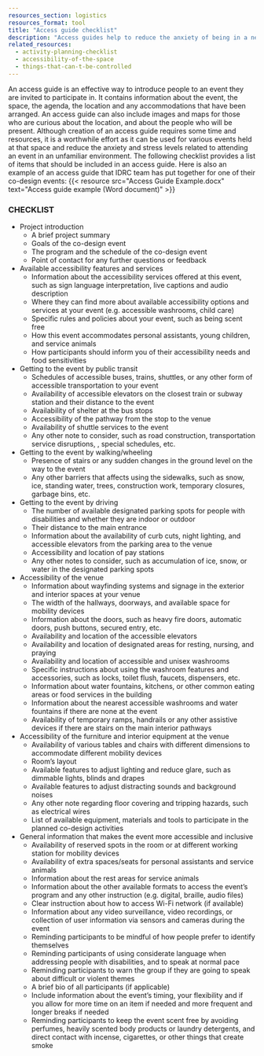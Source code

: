 ```yaml
---
resources_section: logistics
resources_format: tool
title: "Access guide checklist"
description: "Access guides help to reduce the anxiety of being in a new place and among a group of strangers."
related_resources:
  - activity-planning-checklist
  - accessibility-of-the-space
  - things-that-can-t-be-controlled
---
```


An access guide is an effective way to introduce people to an event they are invited to participate in. It contains information about the event, the space, the agenda, the location and any accommodations that have been arranged. An access guide can also include images and maps for those who are curious about the location, and about the people who will be present.  Although creation of an access guide requires some time and resources, it is a worthwhile effort as it can be used for various events held at that space and reduce the anxiety and stress levels related to attending an event in an unfamiliar environment.  The following checklist provides a list of items that should be included in an access guide. Here is also an example of an access guide that IDRC team has put together for one of their co-design events: {{< resource src="Access Guide Example.docx" text="Access guide example (Word document)" >}}

### CHECKLIST

- Project introduction
   - A brief project summary
   - Goals of the co-design event
   - The program and the schedule of the co-design event
   - Point of contact for any further questions or feedback
- Available accessibility features and services
   - Information about the accessibility services offered at this event, such as sign language interpretation, live captions and audio description
   - Where they can find more about available accessibility options and services at your event (e.g. accessible washrooms, child care)
   - Specific rules and policies about your event, such as being scent free
   - How this event accommodates personal assistants, young children, and service animals
   - How participants should inform you of their accessibility needs and food sensitivities
- Getting to the event by public transit
   - Schedules of accessible buses, trains, shuttles, or any other form of accessible transportation to your event
   - Availability of accessible elevators on the closest train or subway station and their distance to the event
   - Availability of shelter at the bus stops
   - Accessibility of the pathway from the stop to the venue
   - Availability of shuttle services to the event
   - Any other note to consider, such as road construction, transportation service disruptions, , special schedules, etc.
- Getting to the event by walking/wheeling
   - Presence of stairs or any sudden changes in the ground level on the way to the event
   - Any other barriers that affects using the sidewalks, such as snow, ice, standing water, trees, construction work, temporary closures, garbage bins, etc.
- Getting to the event by driving
   - The number of available designated parking spots for people with disabilities and whether they are indoor or outdoor
   - Their distance to the main entrance
   - Information about the availability of curb cuts, night lighting, and accessible elevators from the parking area to the venue
   - Accessibility and location of pay stations
   - Any other notes to consider, such as accumulation of ice, snow, or water in the designated parking spots
- Accessibility of the venue
   - Information about wayfinding systems and signage in the exterior and interior spaces at your venue
   - The width of the hallways, doorways, and available space for mobility devices
   - Information about the doors, such as heavy fire doors, automatic doors, push buttons, secured entry, etc.
   - Availability and location of the accessible elevators
   - Availability and location of designated areas for resting, nursing, and praying
   - Availability and location of accessible and unisex washrooms
   - Specific instructions about using the washroom features and accessories, such as locks, toilet flush, faucets, dispensers, etc.
   - Information about water fountains, kitchens, or other common eating areas or food services in the building
   - Information about the nearest accessible washrooms and water fountains if there are none at the event
   - Availability of temporary ramps, handrails or any other assistive devices if there are stairs on the main interior pathways
- Accessibility of the furniture and interior equipment at the venue
   - Availability of various tables and chairs with different dimensions to accommodate different mobility devices
   - Room’s layout
   - Available features to adjust lighting and reduce glare, such as dimmable lights, blinds and drapes
   - Available features to adjust distracting sounds and background noises
   - Any other note regarding floor covering and tripping hazards, such as electrical wires
   - List of available equipment, materials and tools to participate in the planned co-design activities
- General information that makes the event more accessible and inclusive
   - Availability of reserved spots in the room or at different working station for mobility devices
   - Availability of extra spaces/seats for personal assistants and service animals
   - Information about the rest areas for service animals
   - Information about the other available formats to access the event’s program and any other instruction (e.g. digital, braille, audio files)
   - Clear instruction about how to access Wi-Fi network (if available)
   - Information about any video surveillance, video recordings, or collection of user information via sensors and cameras during the event
   - Reminding participants to be mindful of how people prefer to identify themselves
   - Reminding participants of using considerate language when addressing people with disabilities, and to speak at normal pace
   - Reminding participants to warn the group if they are going to speak about difficult or violent themes
   - A brief bio of all participants (if applicable)
   - Include information about the event’s timing, your flexibility and if you allow for more time on an item if needed and more frequent and longer breaks if needed
   - Reminding participants to keep the event scent free by avoiding perfumes, heavily scented body products or laundry detergents, and direct contact with incense, cigarettes, or other things that create smoke

